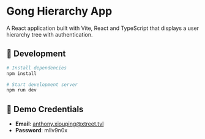 # Gong Hierarchy App

A React application built with Vite, React and TypeScript that displays a user hierarchy tree with authentication.

## 🔧 Development

```bash
# Install dependencies
npm install

# Start development server
npm run dev

```

## 📱 Demo Credentials

- **Email**: anthony.xiouping@xtreet.tvl
- **Password**: mllv9n0x
